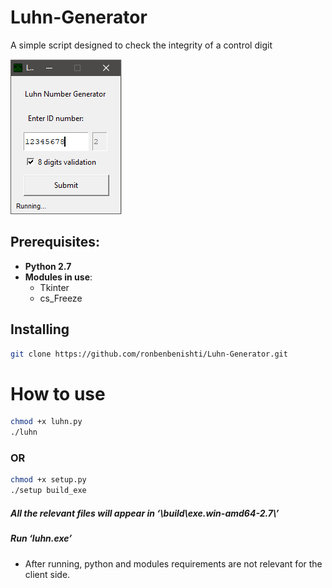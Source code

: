 # Luhn-Generator
A simple script designed to check the integrity of a control digit


![Image](https://github.com/ronbenbenishti/Luhn-Generator/blob/master/screenshots/ss.png)




## Prerequisites: ##
* **Python 2.7**
* **Modules in use**:
  * Tkinter
  * cs_Freeze

## Installing ##
```sh
git clone https://github.com/ronbenbenishti/Luhn-Generator.git
```

# How to use #
```sh
chmod +x luhn.py
./luhn
```

### OR ###
```sh
chmod +x setup.py
./setup build_exe
```
##### All the relevant files will appear in _‘\build\exe.win-amd64-2.7\’_ #####
##### Run _‘luhn.exe’_ #####

* After running, python and modules requirements are not relevant for the client side.
